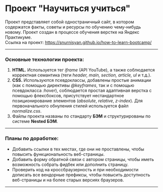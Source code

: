 # Проект "Научиться учиться"

Проект представляет собой одностраничный сайт, в котором содержатся факты, советы и ресурсы по обучению чему-нибудь новому.
Проект создан в процессе обучения верстке на Яндекс Практикуме.  
Ссылка на проект: https://snurnisyan.github.io/how-to-learn-bootcamp/

------

### Основные технологии проекта:
1. **HTML.** Используется тег *iframe* (API YouTube), а также соблюдается корректная семантика (теги *header, main, section, article, ul* и т.д.).
2. **CSS.** Используются псевдоклассы, добавлены простые анимации (как с помощью директивы *@keyframes*, так и с помощью псевдокласса *:hover*), соблюдается простая адаптивная верстка с помощью флексбоксов, присутствует нестандартное позиционирование элементов (*absolute*, *relative*, *z-index*). Для первоначального обнуления стилей используется файл *normalize.css*.
3. Файлы проекта названы по стандарту **БЭМ** и структурированы по системе **Nested БЭМ**.

------

### Планы по доработке:
* Добавить ссылки в тех местах, где они не проставлены, чтобы повысить функциональность веб-страницы.
* Добавить форму обратной связи с автором страницы, чтобы иметь возможность собрать фидбек или дополнить страницу.
* Проверить код на кроссбраузерность и при необходимости дописать все вендорные префиксы, чтобы повысить доступность веб-страницы и на более старых версиях браузеров.

------

